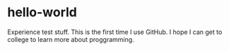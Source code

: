# hello-world
Experience test stuff.
This is the first time I use GitHub.
I hope I can get to college to learn more about proggramming.
